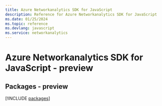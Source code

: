 ```yaml
---
title: Azure Networkanalytics SDK for JavaScript
description: Reference for Azure Networkanalytics SDK for JavaScript
ms.date: 01/25/2024
ms.topic: reference
ms.devlang: javascript
ms.service: networkanalytics
---
```

# Azure Networkanalytics SDK for JavaScript - preview
## Packages - preview
[!INCLUDE [packages](networkanalytics-index.md)]